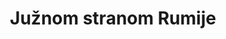 ---
slug:        "sutorman-krajina"
title:       "Južnom stranom Rumije"
description: "Stari Bar, Ulcinj, Svač"
excerpt:     "" 
categories:  ['2009-cg-dijagonala']
image: "/2009-cg-dijagonala/sutorman-krajina/img/107.jpg"
    
---